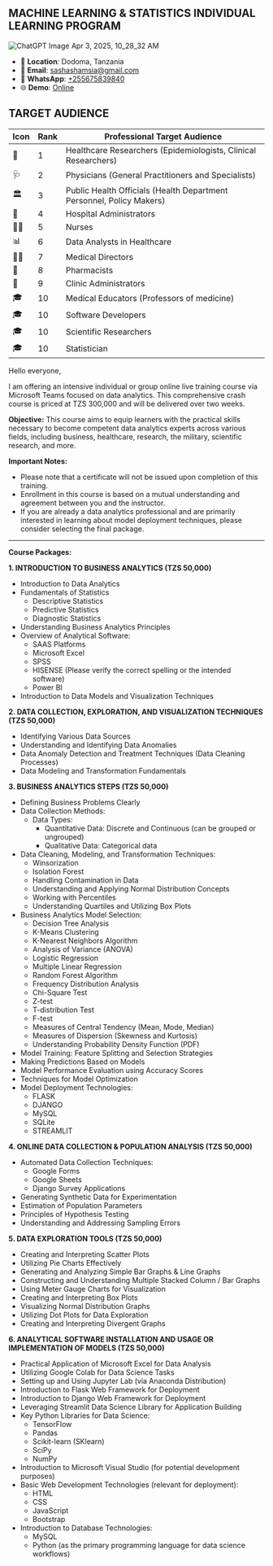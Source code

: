 ## MACHINE LEARNING & STATISTICS INDIVIDUAL LEARNING PROGRAM

![ChatGPT Image Apr 3, 2025, 10_28_32 AM](https://github.com/user-attachments/assets/2d316a2e-5490-45c7-b74e-1300bd86ef14)

  
- 📍 **Location**: Dodoma, Tanzania
- 📧 **Email**: [sashashamsia@gmail.com](mailto:sashashamsia@gmail.com)
- 📱 **WhatsApp**: [+255675839840](https://wa.me/255675839840)
- 🌐 **Demo**: [Online](https://opensciences.pythonanywhere.com/)

## TARGET AUDIENCE

| Icon | Rank | Professional Target Audience                                |
|------|------|------------------------------------------------------------|
| 🔬  | 1    | Healthcare Researchers (Epidemiologists, Clinical Researchers) |
| 🩺  | 2    | Physicians (General Practitioners and Specialists)            |
| 🏛️  | 3    | Public Health Officials (Health Department Personnel, Policy Makers) |
| 🏢  | 4    | Hospital Administrators                                      |
| 👩‍⚕️ | 5    | Nurses                                                     |
| 📊  | 6    | Data Analysts in Healthcare                                   |
| 👨‍💼 | 7    | Medical Directors                                          |
| 💊  | 8    | Pharmacists                                                 |
| 🏥  | 9    | Clinic Administrators                                        |
| 🎓  | 10   | Medical Educators (Professors of medicine)                   |
| 🎓  | 10   | Software Developers                   |
| 🎓  | 10   | Scientific Researchers                  |
| 🎓  | 10   | Statistician                   |

Hello everyone,

I am offering an intensive individual or group online live training course via Microsoft Teams focused on data analytics. This comprehensive crash course is priced at TZS 300,000 and will be delivered over two weeks.

**Objective:** This course aims to equip learners with the practical skills necessary to become competent data analytics experts across various fields, including business, healthcare, research, the military, scientific research, and more.

**Important Notes:**

* Please note that a certificate will not be issued upon completion of this training.
* Enrollment in this course is based on a mutual understanding and agreement between you and the instructor.
* If you are already a data analytics professional and are primarily interested in learning about model deployment techniques, please consider selecting the final package.

---

**Course Packages:**

**1. INTRODUCTION TO BUSINESS ANALYTICS (TZS 50,000)**

* Introduction to Data Analytics
* Fundamentals of Statistics
    * Descriptive Statistics
    * Predictive Statistics
    * Diagnostic Statistics
* Understanding Business Analytics Principles
* Overview of Analytical Software:
    * SAAS Platforms
    * Microsoft Excel
    * SPSS
    * HISENSE (Please verify the correct spelling or the intended software)
    * Power BI
* Introduction to Data Models and Visualization Techniques

**2. DATA COLLECTION, EXPLORATION, AND VISUALIZATION TECHNIQUES (TZS 50,000)**

* Identifying Various Data Sources
* Understanding and Identifying Data Anomalies
* Data Anomaly Detection and Treatment Techniques (Data Cleaning Processes)
* Data Modeling and Transformation Fundamentals

**3. BUSINESS ANALYTICS STEPS (TZS 50,000)**

* Defining Business Problems Clearly
* Data Collection Methods:
    * Data Types:
        * Quantitative Data: Discrete and Continuous (can be grouped or ungrouped)
        * Qualitative Data: Categorical data
* Data Cleaning, Modeling, and Transformation Techniques:
    * Winsorization
    * Isolation Forest
    * Handling Contamination in Data
    * Understanding and Applying Normal Distribution Concepts
    * Working with Percentiles
    * Understanding Quartiles and Utilizing Box Plots
* Business Analytics Model Selection:
    * Decision Tree Analysis
    * K-Means Clustering
    * K-Nearest Neighbors Algorithm
    * Analysis of Variance (ANOVA)
    * Logistic Regression
    * Multiple Linear Regression
    * Random Forest Algorithm
    * Frequency Distribution Analysis
    * Chi-Square Test
    * Z-test
    * T-distribution Test
    * F-test
    * Measures of Central Tendency (Mean, Mode, Median)
    * Measures of Dispersion (Skewness and Kurtosis)
    * Understanding Probability Density Function (PDF)
* Model Training: Feature Splitting and Selection Strategies
* Making Predictions Based on Models
* Model Performance Evaluation using Accuracy Scores
* Techniques for Model Optimization
* Model Deployment Technologies:
    * FLASK
    * DJANGO
    * MySQL
    * SQLite
    * STREAMLIT

**4. ONLINE DATA COLLECTION & POPULATION ANALYSIS (TZS 50,000)**

* Automated Data Collection Techniques:
    * Google Forms
    * Google Sheets
    * Django Survey Applications
* Generating Synthetic Data for Experimentation
* Estimation of Population Parameters
* Principles of Hypothesis Testing
* Understanding and Addressing Sampling Errors

**5. DATA EXPLORATION TOOLS (TZS 50,000)**

* Creating and Interpreting Scatter Plots
* Utilizing Pie Charts Effectively
* Generating and Analyzing Simple Bar Graphs & Line Graphs
* Constructing and Understanding Multiple Stacked Column / Bar Graphs
* Using Meter Gauge Charts for Visualization
* Creating and Interpreting Box Plots
* Visualizing Normal Distribution Graphs
* Utilizing Dot Plots for Data Exploration
* Creating and Interpreting Divergent Graphs

**6. ANALYTICAL SOFTWARE INSTALLATION AND USAGE OR IMPLEMENTATION OF MODELS (TZS 50,000)**

* Practical Application of Microsoft Excel for Data Analysis
* Utilizing Google Colab for Data Science Tasks
* Setting up and Using Jupyter Lab (via Anaconda Distribution)
* Introduction to Flask Web Framework for Deployment
* Introduction to Django Web Framework for Deployment
* Leveraging Streamlit Data Science Library for Application Building
* Key Python Libraries for Data Science:
    * TensorFlow
    * Pandas
    * Scikit-learn (SKlearn)
    * SciPy
    * NumPy
* Introduction to Microsoft Visual Studio (for potential development purposes)
* Basic Web Development Technologies (relevant for deployment):
    * HTML
    * CSS
    * JavaScript
    * Bootstrap
* Introduction to Database Technologies:
    * MySQL
    * Python (as the primary programming language for data science workflows)
